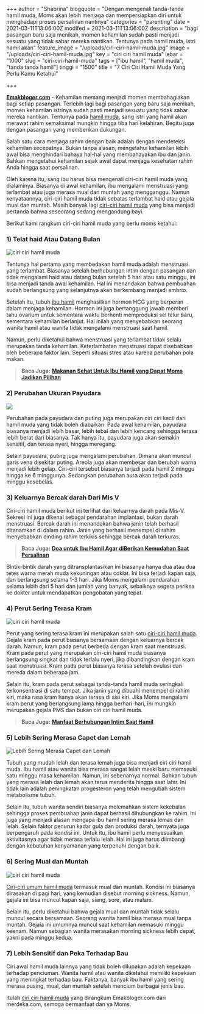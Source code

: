 +++
author = "Shabrina"
blogquote = "Dengan mengenali tanda-tanda hamil muda, Moms akan lebih menjaga dan mempersiapkan diri untuk menghadapi proses persalinan nantinya"
categories = "parenting"
date = 2021-03-11T13:06:00Z
modifed = 2021-03-11T13:06:00Z
description = "bagi pasangan baru saja menikah, momen kehamilan sudah pasti menjadi sesuatu yang tidak sabar mereka nantikan. Tentunya pada hamil muda, istri hamil akan"
feature_image = "/uploads/ciri-ciri-hamil-muda.jpg"
image = "/uploads/ciri-ciri-hamil-muda.jpg"
key = "ciri ciri hamil muda"
lebar = "1000"
slug = "ciri-ciri-hamil-muda"
tags = ["ibu hamil", "hamil muda", "tanda tanda hamil"]
tinggi = "1500"
title = "7 Ciri Ciri Hamil Muda Yang Perlu Kamu Ketahui"

+++

[**Emakbloger.com**](/) - Kehamilan memang menjadi momen membahagiakan bagi setiap pasangan. Terlebih lagi bagi pasangan yang baru saja menikah, momen kehamilan istrinya sudah pasti menjadi sesuatu yang tidak sabar mereka nantikan. Tentunya pada [hamil muda](/tags/hamil-muda), sang istri yang hamil akan merawat rahim semaksimal mungkin hingga tiba hari kelahiran. Begitu juga dengan pasangan yang memberikan dukungan.

Salah satu cara menjaga rahim dengan baik adalah dengan mendeteksi kehamilan secepatnya. Bukan tanpa alasan, mengetahui kehamilan lebih awal bisa menghindari bahaya hal-hal yang membahayakan ibu dan janin. Bahkan mengetahui kehamilan sejak awal dapat menjaga kesehatan rahim Anda hingga saat persalinan.

Oleh karena itu, sang ibu harus bisa mengenali ciri-ciri hamil muda yang dialaminya. Biasanya di awal kehamilan, ibu mengalami menstruasi yang terlambat atau juga merasa mual dan muntah yang mengganggu. Namun kenyataannya, ciri-ciri hamil muda tidak sebatas terlambat haid atau gejala mual dan muntah. Masih banyak lagi [ciri-ciri hamil muda](/tags/hamil-muda) yang bisa menjadi pertanda bahwa seseorang sedang mengandung bayi.

Berikut kami rangkum ciri-ciri hamil muda yang perlu moms ketahui:

### 1) Telat haid Atau Datang Bulan

![ciri ciri hamil muda](/uploads/terlambat-haid-atau-datang-bulan.jpg)

Tentunya hal pertama yang membedakan hamil muda adalah menstruasi yang terlambat. Biasanya setelah berhubungan intim dengan pasangan dan tidak mengalami haid atau datang bulan setelah 5 hari atau satu minggu, ini bisa menjadi tanda awal kehamilan. Hal ini menandakan bahwa pembuahan sudah berlangsung yang selanjutnya akan berkembang menjadi embrio.

Setelah itu, tubuh [ibu hamil](/tags/ibu-hamil) menghasilkan hormon HCG yang berperan dalam menjaga kehamilan. Hormon ini juga bertanggung jawab memberi tahu ovarium untuk sementara waktu berhenti memproduksi sel telur baru, sementara kehamilan berlanjut. Hal inilah yang menyebabkan seorang wanita hamil atau wanita tidak mengalami menstruasi saat hamil.

Namun, perlu diketahui bahwa menstruasi yang terlambat tidak selalu merupakan tanda kehamilan. Keterlambatan menstruasi dapat disebabkan oleh beberapa faktor lain. Seperti situasi stres atau karena perubahan pola makan.

> **Baca Juga:** [**Makanan Sehat Untuk Ibu Hamil yang Dapat Moms Jadikan Pilihan**](https://www.emakbloger.com/makanan-sehat-untuk-ibu-hamil/)

### 2) Perubahan Ukuran Payudara

![](/uploads/perubahan-payudara.jpg)

Perubahan pada payudara dan puting juga merupakan ciri ciri kecil dari hamil muda yang tidak boleh diabaikan. Pada awal kehamilan, payudara biasanya menjadi lebih besar, lebih tebal dan lebih kencang sehingga terasa lebih berat dari biasanya. Tak hanya itu, payudara juga akan semakin sensitif, dan terasa nyeri, hingga meregang.

Selain payudara, puting juga mengalami perubahan. Dimana akan muncul garis vena disekitar puting. Areola juga akan membesar dan berubah warna menjadi lebih gelap. Ciri-ciri tersebut biasanya terjadi pada hamil 2 minggu hingga ke 6 minggunya. Sedangkan perubahan aura akan terjadi pada minggu kesebelas.

### 3) Keluarnya Bercak darah Dari Mis V

Ciri-ciri hamil muda berikut ini terlihat dari keluarnya darah pada Mis-V. Sekresi ini juga dikenal sebagai pendarahan implantasi, bukan darah menstruasi. Bercak darah ini menandakan bahwa janin telah berhasil ditanamkan di dalam rahim. Janin yang berhasil menempel di rahim menyebabkan dinding rahim terkikis sehingga bercak darah terkuras.

> **Baca Juga:** [**Doa untuk Ibu Hamil Agar diBerikan Kemudahan Saat Persalinan**](https://www.emakbloger.com/doa-untuk-ibu-hamil/)

Bintik-bintik darah yang ditransplantasikan ini biasanya hanya dua atau dua tetes warna merah muda kekuningan atau coklat. Ini bisa terjadi kapan saja, dan berlangsung selama 1-3 hari. Jika Moms mengalami pendarahan selama lebih dari 5 hari dan jumlah yang banyak, sebaiknya segera periksa ke dokter untuk mendapatkan pengobatan yang tepat.

### 4) Perut Sering Terasa Kram

![ciri ciri hamil muda](/uploads/perut-sering-terasa-kram.jpg)

Perut yang sering terasa kram ini merupakan salah satu [ciri-ciri hamil muda](/tags/tanda-tanda-hamil). Gejala kram pada perut biasanya bersamaan dengan keluarnya bercak darah. Namun, kram pada perut berbeda dengan kram saat menstruasi. Kram pada perut yang merupakan ciri-ciri hamil muda biasanya berlangsung singkat dan tidak terlalu nyeri, jika dibandingkan dengan kram saat menstruasi. Kram pada perut biasanya terasa setelah ovulasi dan mereda dalam beberapa jam.

Selain itu, kram pada perut sebagai tanda-tanda hamil muda seringkali terkonsentrasi di satu tempat. Jika janin yang dibuahi menempel di rahim kiri, maka rasa kram hanya akan terasa di sisi kiri. Jika Moms mengalami kram perut yang berlangsung lama hingga berhari-hari, ini mungkin merupakan gejala PMS dan bukan ciri ciri hamil muda.

> **Baca Juga:** [**Manfaat Berhubungan Intim Saat Hamil**](https://www.emakbloger.com/berhubungan-intim-saat-hamil/)

### 5) Lebih Sering Merasa Capet dan Lemah

![Lebih Sering Merasa Capet dan Lemah](/uploads/lebih-sering-merasa-capek-dan-lemah.jpg)

Tubuh yang mudah lelah dan terasa lemah juga bisa menjadi ciri ciri hamil muda. Ibu hamil atau wanita bisa merasa sangat lelah meski baru memasuki satu minggu masa kehamilan. Namun, ini sebenarnya normal. Bahkan tubuh yang merasa lelah dan lemah akan terus menderita hingga saat lahir. Ini tidak lain adalah peningkatan progesteron yang telah mengubah sistem metabolisme tubuh.

Selain itu, tubuh wanita sendiri biasanya melemahkan sistem kekebalan sehingga proses pembuahan janin dapat berhasil dihubungkan ke rahim. Ini juga yang menjadi alasan mengapa ibu hamil sering merasa lemas dan lelah. Selain faktor penurun kadar gula dan produksi darah, ternyata juga berpengaruh pada kondisi ini. Untuk itu, ibu hamil perlu menyesuaikan aktivitasnya agar tidak merasa terlalu lelah. Hal ini juga harus diimbangi dengan kebutuhan kenyamanan yang terpenuhi dengan baik.

### 6) Sering Mual dan Muntah

![ciri ciri hamil muda](/uploads/seing-mual-dan-muntah.jpg)

[Ciri-ciri umum hamil muda](/tags/hamil-muda) termasuk mual dan muntah. Kondisi ini biasanya dirasakan di pagi hari, yang kemudian disebut morning sickness. Namun, gejala ini bisa muncul kapan saja, siang, sore, atau malam.

Selain itu, perlu diketahui bahwa gejala mual dan muntah tidak selalu muncul secara bersamaan. Seorang wanita hamil bisa merasa mual tanpa muntah. Gejala ini umumnya muncul saat kehamilan memasuki minggu keenam. Namun sebagian wanita merasakan morning sickness lebih cepat, yakni pada minggu kedua.

### 7) Lebih Sensitif dan Peka Terhadap Bau

Ciri awal hamil muda lainnya yang tidak boleh dilupakan adalah kepekaan terhadap penciuman. Wanita hamil atau wanita diketahui memiliki kepekaan yang meningkat terhadap bau. Faktanya, banyak ibu hamil yang sering merasa pusing, mual, dan muntah setelah mencium berbagai jenis bau.

Itulah [ciri ciri hamil muda](/tags/hamil-muda) yang dirangkum Emakbloger.com dari merdeka.com, semoga bermanfaat dan ya Moms.
